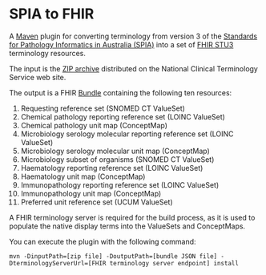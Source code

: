 # SPIA to FHIR

A [Maven](https://maven.apache.org/) plugin for converting terminology from version 3 of the [Standards for Pathology Informatics in Australia (SPIA)](https://test.rcpa.edu.au/Library/Practising-Pathology/PTIS/APUTS-Downloads) into a set of [FHIR STU3](https://hl7.org/fhir/STU3/) terminology resources.

The input is the [ZIP archive](https://www.healthterminologies.gov.au/access?content=rcpadownload) distributed on the National Clinical Terminology Service web site.

The output is a FHIR [Bundle](https://hl7.org/fhir/STU3/bundle.html) containing the following ten resources:

1. Requesting reference set (SNOMED CT ValueSet)
2. Chemical pathology reporting reference set (LOINC ValueSet)
3. Chemical pathology unit map (ConceptMap)
4. Microbiology serology molecular reporting reference set (LOINC ValueSet)
5. Microbiology serology molecular unit map (ConceptMap)
6. Microbiology subset of organisms (SNOMED CT ValueSet)
7. Haematology reporting reference set (LOINC ValueSet)
8. Haematology unit map (ConceptMap)
9. Immunopathology reporting reference set (LOINC ValueSet)
10. Immunopathology unit map (ConceptMap)
11. Preferred unit reference set (UCUM ValueSet)

A FHIR terminology server is required for the build process, as it is used to populate the native display terms into the ValueSets and ConceptMaps.

You can execute the plugin with the following command:

```
mvn -DinputPath=[zip file] -DoutputPath=[bundle JSON file] -DterminologyServerUrl=[FHIR terminology server endpoint] install
```

